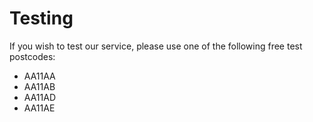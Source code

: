 # Testing

If you wish to test our service, please use one of the following free test postcodes:

* AA11AA
* AA11AB
* AA11AD
* AA11AE